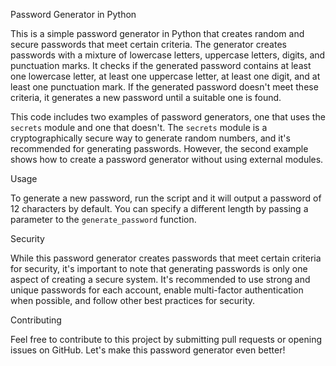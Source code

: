 Password Generator in Python

This is a simple password generator in Python that creates random and secure passwords that meet certain criteria. The generator creates passwords with a mixture of lowercase letters, uppercase letters, digits, and punctuation marks. It checks if the generated password contains at least one lowercase letter, at least one uppercase letter, at least one digit, and at least one punctuation mark. If the generated password doesn't meet these criteria, it generates a new password until a suitable one is found.

This code includes two examples of password generators, one that uses the `secrets` module and one that doesn't. The `secrets` module is a cryptographically secure way to generate random numbers, and it's recommended for generating passwords. However, the second example shows how to create a password generator without using external modules.

Usage

To generate a new password, run the script and it will output a password of 12 characters by default. You can specify a different length by passing a parameter to the `generate_password` function.

Security

While this password generator creates passwords that meet certain criteria for security, it's important to note that generating passwords is only one aspect of creating a secure system. It's recommended to use strong and unique passwords for each account, enable multi-factor authentication when possible, and follow other best practices for security.

Contributing

Feel free to contribute to this project by submitting pull requests or opening issues on GitHub. Let's make this password generator even better!

